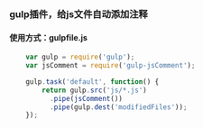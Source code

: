 ### gulp插件，给js文件自动添加注释
#### 使用方式：gulpfile.js
```javascript
	var gulp = require('gulp');
	var jsComment = require('gulp-jsComment');

	gulp.task('default', function() {
		return gulp.src('js/*.js')
		  .pipe(jsComment())
		  .pipe(gulp.dest('modifiedFiles'));
	});
```
